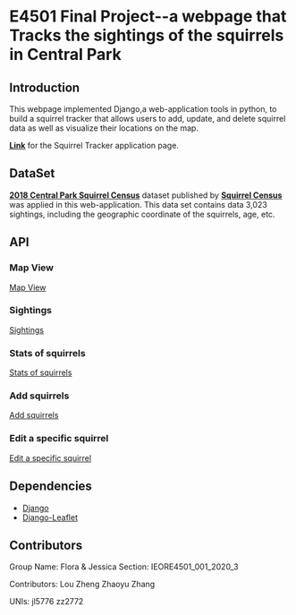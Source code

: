 # E4501 Final Project--a webpage that Tracks the sightings of the squirrels in Central Park


## Introduction

This webpage implemented Django,a web-application tools in python, to build a squirrel tracker that allows users to add, update, and delete squirrel data as well as visualize their locations on the map.

[**Link**](https://) for the Squirrel Tracker application page.

## DataSet
[**2018 Central Park Squirrel Census**](https://data.cityofnewyork.us/Environment/2018-Central-Park-Squirrel-Census-Squirrel-Data/vfnx-vebw) dataset published by [**Squirrel Census**](https://www.thesquirrelcensus.com/) was applied in this web-application. 
This data set contains data 3,023 sightings, including the geographic coordinate of the squirrels, age, etc. 


## API

### Map View    
[Map View](https://my-project1-254718.appspot.com/map/)   

### Sightings 
[Sightings](https://my-project1-254718.appspot.com/sightings/)

### Stats of squirrels
[Stats of squirrels](https://my-project1-254718.appspot.com/sightings/stats)

### Add squirrels
[Add squirrels](https://my-project1-254718.appspot.com/sightings/add/)

### Edit a specific squirrel
[Edit a specific squirrel](https://my-project1-254718.appspot.com/sightings/37F-PM-1014-03/)

## Dependencies
- [Django](https://www.djangoproject.com)
- [Django-Leaflet](https://django-leaflet.readthedocs.io/en/latest/)  



## Contributors

Group Name: Flora & Jessica
Section: IEORE4501_001_2020_3 

Contributors: Lou Zheng  Zhaoyu Zhang

UNIs: jl5776      zz2772
